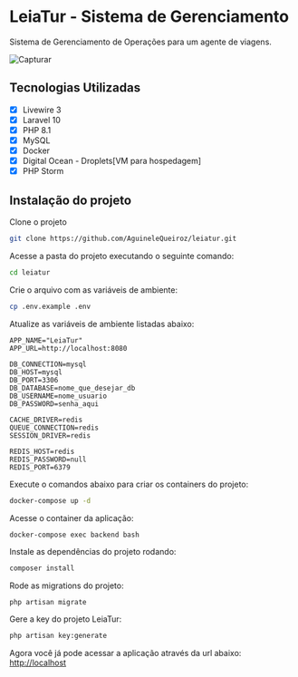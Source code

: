 # LeiaTur - Sistema de Gerenciamento
Sistema de Gerenciamento de Operações para um agente de viagens. 

![Capturar](https://github.com/user-attachments/assets/16c45ade-c023-4c68-9e14-602e67c606f2)

## Tecnologias Utilizadas

- [x] Livewire 3
- [x] Laravel 10
- [x] PHP 8.1
- [x] MySQL
- [x] Docker
- [x] Digital Ocean - Droplets[VM para hospedagem]
- [x] PHP Storm

## Instalação do projeto

Clone o projeto
```sh
git clone https://github.com/AguineleQueiroz/leiatur.git
```
Acesse a pasta do projeto executando o seguinte comando:
```sh
cd leiatur
```
Crie o arquivo com as variáveis de ambiente:
```sh
cp .env.example .env
```
Atualize as variáveis de ambiente listadas abaixo:
```
APP_NAME="LeiaTur"
APP_URL=http://localhost:8080

DB_CONNECTION=mysql
DB_HOST=mysql
DB_PORT=3306
DB_DATABASE=nome_que_desejar_db
DB_USERNAME=nome_usuario
DB_PASSWORD=senha_aqui

CACHE_DRIVER=redis
QUEUE_CONNECTION=redis
SESSION_DRIVER=redis

REDIS_HOST=redis
REDIS_PASSWORD=null
REDIS_PORT=6379
```
Execute o comandos abaixo para criar os containers do projeto:
```sh
docker-compose up -d
```
Acesse o container da aplicação:
```sh
docker-compose exec backend bash
```
Instale as dependências do projeto rodando:
```sh
composer install
```
Rode as migrations do projeto:
```
php artisan migrate
```
Gere a key do projeto LeiaTur:
```sh
php artisan key:generate
```


Agora você já pode acessar a aplicação através da url abaixo:
[http://localhost](http://localhost)

